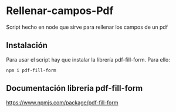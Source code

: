 # Rellenar-campos-Pdf
Script hecho en node que sirve para rellenar los campos de un pdf

## Instalación
Para usar el script hay que instalar la librería pdf-fill-form. Para ello:
```
npm i pdf-fill-form
```
## Documentación libreria pdf-fill-form
https://www.npmjs.com/package/pdf-fill-form
